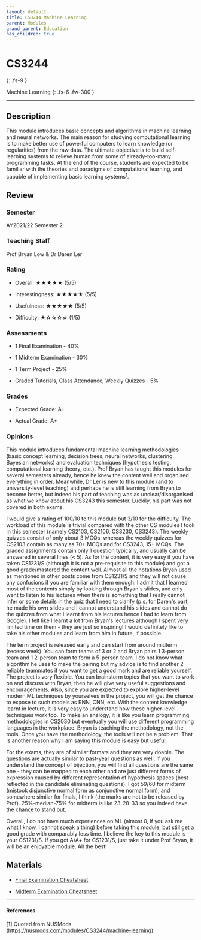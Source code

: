 ```yaml
---
layout: default
title: CS3244 Machine Learning
parent: Modules
grand_parent: Education
has_children: true
---
```


# CS3244
{: .fs-9 }

Machine Learning
{: .fs-6 .fw-300 }

---

## Description

This module introduces basic concepts and algorithms in machine learning and neural networks. The main reason for studying computational learning is to make better use of powerful computers to learn knowledge (or regularities) from the raw data. The ultimate objective is to build self-learning systems to relieve human from some of already-too-many programming tasks. At the end of the course, students are expected to be familiar with the theories and paradigms of computational learning, and capable of implementing basic learning systems<sup>[1](#References)</sup>.

## Review

### Semester

AY2021/22 Semester 2

### Teaching Staff

Prof Bryan Low & Dr Daren Ler

### Rating

* Overall: ★★★★★ (5/5)

* Interestingness: ★★★★★ (5/5)

* Usefulness: ★★★★★ (5/5)

* Difficulty: ★☆☆☆☆ (1/5)

### Assessments

* 1 Final Examination - 40%

* 1 Midterm Examination - 30%

* 1 Term Project - 25%

* Graded Tutorials, Class Attendance, Weekly Quizzes - 5%

### Grades

* Expected Grade: A+

* Actual Grade: A+

### Opinions

This module introduces fundamental machine learning methodologies (basic concept learning, decision trees, neural networks, clustering, Bayesian networks) and evaluation techniques (hypothesis testing, computational learning theory, etc.). Prof Bryan has taught this modules for several semesters already, hence he knew the content well and organised everything in order. Meanwhile, Dr Ler is new to this module (and to university-level teaching) and perhaps he is still learning from Bryan to become better, but indeed his part of teaching was as unclear/disorganised as what we know about his CS3243 this semester. Luckily, his part was not covered in both exams.

I would give a rating of 100/10 to this module but 3/10 for the difficulty. The workload of this module is trivial compared with the other CS modules I took in this semester (namely CS2103, CS2106, CS3230, CS3243). The weekly quizzes consist of only about 3 MCQs, whereas the weekly quizzes for CS2103 contain as many as 70+ MCQs and for CS3243, 15+ MCQs. The graded assignments contain only 1 question typically, and usually can be answered in several lines (< 5). As for the content, it is very easy if you have taken CS1231/S (although it is not a pre-requisite to this module) and got a good grade/mastered the content well. Almost all the notations Bryan used as mentioned in other posts come from CS1231/S and they will not cause any confusions if you are familiar with them enough. I admit that I learned most of the contents simply by looking through Bryan's slides, and only went to listen to his lectures when there is something that I really cannot infer or some details in the quiz that I need to clarify (p.s. for Daren's part, he made his own slides and I cannot understand his slides and cannot do the quizzes from what I learnt from his lectures hence I had to learn from Google). I felt like I learnt a lot from Bryan's lectures although I spent very limited time on them - they are just so inspiring! I would definitely like to take his other modules and learn from him in future, if possible.

The term project is released early and can start from around midterm (recess week). You can form teams of 3 or 2 and Bryan pairs 1 3-person team and 1 2-person team to form a 5-person team. I do not know what algorithm he uses to make the pairing but my advice is to find another 2 reliable teammates if you want to get a good mark and are reliable yourself. The project is very flexible. You can brainstorm topics that you want to work on and discuss with Bryan, then he will give very useful suggestions and encouragements. Also, since you are expected to explore higher-level modern ML techniques by yourselves in the project, you will get the chance to expose to such models as RNN, CNN, etc. With the content knowledge learnt in lecture, it is very easy to understand how these higher-level techniques work too. To make an analogy, it is like you learn programming methodologies in CS2030 but eventually you will use different programming languages in the workplace. Bryan is teaching the methodology, not the tools. Once you have the methodology, the tools will not be a problem. That is another reason why I am saying this module is easy but useful.

For the exams, they are of similar formats and they are very doable. The questions are actually similar to past-year questions as well. If you understand the concept of bijection, you will find all questions are the same one - they can be mapped to each other and are just different forms of expression caused by different representation of hypothesis spaces (best reflected in the candidate eliminating questions). I got 59/60 for midterm (mistook disjunctive normal form as conjunctive normal form), and somewhere similar for finals, I think (the marks are not to be released by Prof). 25%-median-75% for midterm is like 23-28-33 so you indeed have the chance to stand out.

Overall, I do not have much experiences on ML (almost 0, if you ask me what I know, I cannot speak a thing) before taking this module, but still get a good grade with comparably less time. I believe the key to this module is your CS1231/S. If you got A/A+ for CS1231/S, just take it under Prof Bryan, it will be an enjoyable module. All the best!

## Materials

* [Final Examination Cheatsheet](https://github.com/snoidetx/Snoidepaedia/blob/main/contents/education/modules/NUS-CS3244-FinalExaminationCheatsheet.pdf)

* [Midterm Examination Cheatsheet](https://github.com/snoidetx/Snoidepaedia/blob/main/contents/education/modules/NUS-CS3244-MidtermExaminationCheatsheet.pdf)

---

#### References
[1] Quoted from NUSMods (https://nusmods.com/modules/CS3244/machine-learning).